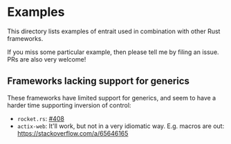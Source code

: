 # Examples

This directory lists examples of entrait used in combination with other
Rust frameworks.

If you miss some particular example, then please tell me by filing an issue.
PRs are also very welcome!

## Frameworks lacking support for generics
These frameworks have limited support for generics, and seem to have a harder time supporting inversion of control:

* `rocket.rs`: [#408](https://github.com/SergioBenitez/Rocket/issues/408)
* `actix-web`: It'll work, but not in a very idiomatic way. E.g. macros are out: https://stackoverflow.com/a/65646165
